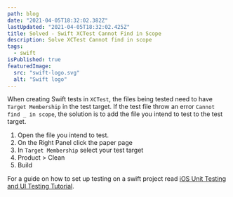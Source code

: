 ```yaml
---
path: blog
date: "2021-04-05T18:32:02.382Z"
lastUpdated: "2021-04-05T18:32:02.425Z"
title: Solved - Swift XCTest Cannot Find in Scope
description: Solve XCTest Cannot find in scope
tags:
  - swift
isPublished: true
featuredImage:
  src: "swift-logo.svg"
  alt: "Swift logo"
---
```


When creating Swift tests in `XCTest`, the files being tested need to have `Target Membership` in the test target. If the test file throw an error `Cannot find _ in scope`, the solution is to add the file you intend to test to the test target.

1. Open the file you intend to test.
2. On the Right Panel click the paper page
3. In `Target Membership` select your test target
4. Product > Clean
5. Build

For a guide on how to set up testing on a swift project read [iOS Unit Testing and UI Testing Tutorial](https://www.raywenderlich.com/960290-ios-unit-testing-and-ui-testing-tutorial).
